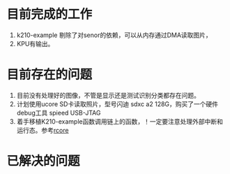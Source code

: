 # 目前完成的工作
1. k210-example 剔除了对senor的依赖，可以从内存通过DMA读取图片，
2. KPU有输出。

# 目前存在的问题
1. 目前没有处理好的图像，不管是显示还是测试识别分类都存在问题。
2. 计划使用ucore SD卡读取照片，型号闪迪 sdxc a2 128G，购买了一个硬件debug工具 spieed USB-JTAG
3. 着手移植K210-example函数调用链上的函数，！一定要注意处理外部中断和运行态。参考[rcore](https://github.com/wyfcyx/osnotes/blob/master/rCore-Tutorial-v3/%E5%BD%BB%E5%BA%95%E8%A7%A3%E5%86%B3k210%E5%A4%96%E9%83%A8%E4%B8%AD%E6%96%AD.md)

# 已解决的问题

